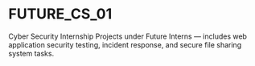 # FUTURE_CS_01
Cyber Security Internship Projects under Future Interns — includes web application security testing, incident response, and secure file sharing system tasks.
